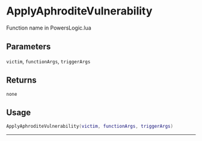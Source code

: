 # ApplyAphroditeVulnerability
Function name in PowersLogic.lua
## Parameters
`victim`, `functionArgs`, `triggerArgs`
## Returns
`none`
## Usage
```lua
ApplyAphroditeVulnerability(victim, functionArgs, triggerArgs)
```
---
